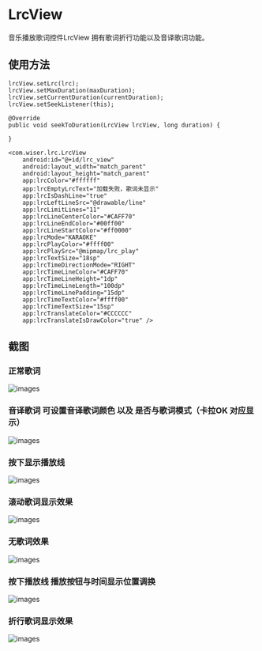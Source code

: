 # LrcView
音乐播放歌词控件LrcView 拥有歌词折行功能以及音译歌词功能。

## 使用方法

    lrcView.setLrc(lrc);
    lrcView.setMaxDuration(maxDuration);
    lrcView.setCurrentDuration(currentDuration);
    lrcView.setSeekListener(this);
    
    @Override 
    public void seekToDuration(LrcView lrcView, long duration) {
    
    }

    <com.wiser.lrc.LrcView
        android:id="@+id/lrc_view"
        android:layout_width="match_parent"
        android:layout_height="match_parent"
        app:lrcColor="#ffffff"
        app:lrcEmptyLrcText="加载失败，歌词未显示"
        app:lrcIsDashLine="true"
        app:lrcLeftLineSrc="@drawable/line"
        app:lrcLimitLines="11"
        app:lrcLineCenterColor="#CAFF70"
        app:lrcLineEndColor="#00ff00"
        app:lrcLineStartColor="#ff0000"
        app:lrcMode="KARAOKE"
        app:lrcPlayColor="#ffff00"
        app:lrcPlaySrc="@mipmap/lrc_play"
        app:lrcTextSize="18sp"
        app:lrcTimeDirectionMode="RIGHT"
        app:lrcTimeLineColor="#CAFF70"
        app:lrcTimeLineHeight="1dp"
        app:lrcTimeLineLength="100dp"
        app:lrcTimeLinePadding="15dp"
        app:lrcTimeTextColor="#ffff00"
        app:lrcTimeTextSize="15sp"
        app:lrcTranslateColor="#CCCCCC"
        app:lrcTranslateIsDrawColor="true" />


## 截图
### 正常歌词
![images](https://github.com/Wiser-Wong/LrcView/blob/master/images/lrc7.jpg)

### 音译歌词 可设置音译歌词颜色 以及 是否与歌词模式（卡拉OK 对应显示）
![images](https://github.com/Wiser-Wong/LrcView/blob/master/images/lrc1.jpg)

### 按下显示播放线
![images](https://github.com/Wiser-Wong/LrcView/blob/master/images/lrc2.jpg)

### 滚动歌词显示效果
![images](https://github.com/Wiser-Wong/LrcView/blob/master/images/lrc3.jpg)

### 无歌词效果
![images](https://github.com/Wiser-Wong/LrcView/blob/master/images/lrc4.jpg)

### 按下播放线 播放按钮与时间显示位置调换
![images](https://github.com/Wiser-Wong/LrcView/blob/master/images/lrc5.jpg)

### 折行歌词显示效果
![images](https://github.com/Wiser-Wong/LrcView/blob/master/images/lrc6.jpg)
